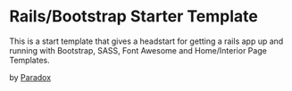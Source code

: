 # Rails/Bootstrap Starter Template

This is a start template that gives a headstart for getting a rails app up and running with Bootstrap, SASS, Font Awesome and Home/Interior Page Templates.

by [Paradox](http://paradoxcreative.com)